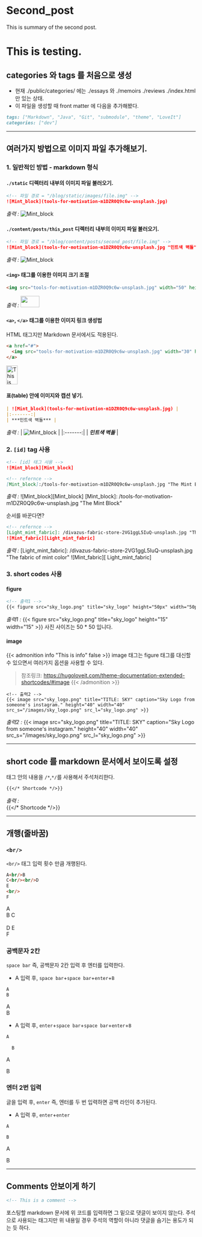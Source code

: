 # Second_post


This is summary of the second post.

<!--more-->

# This is testing.

## categories 와 tags 를 처음으로 생성

- 현재 ./public/categories/ 에는 ./essays 와 ./memoirs ./reviews ./index.html 만 있는 상태.
- 이 파일을 생성할 때 front matter 에 다음을 추가해봤다.
```markdown
tags: ["Markdown", "Java", "Git", "submodule", "theme", "LoveIt"]
categories: ["dev"]
```

___

## 여러가지 방법으로 이미지 파일 추가해보기.

### 1. 일반적인 방법 - markdown 형식 
#### `./static` 디렉터리 내부의 이미지 파일 불러오기.
```markdown
<!-- 파일 경로 = "/blog/static/images/file.img" -->
![Mint_block](tools-for-motivation-m1DZR0Q9c6w-unsplash.jpg)
```

*출력 :*
![Mint_block](tools-for-motivation-m1DZR0Q9c6w-unsplash.jpg)

#### `./content/posts/this_post` 디렉터리 내부의 이미지 파일 불러오기.
```markdown
<!-- 파일 경로 = "/blog/content/posts/second_post/file.img" -->
![Mint_block](tools-for-motivation-m1DZR0Q9c6w-unsplash.jpg "민트색 벽돌")
```

*출력 :*
![Mint_block](tools-for-motivation-m1DZR0Q9c6w-unsplash.jpg "민트색 벽돌")

#### `<img>` 태그를 이용한 이미지 크기 조절
```markdown
<img src="tools-for-motivation-m1DZR0Q9c6w-unsplash.jpg" width="50" height="30" />
```
*출력 :*
<img src="tools-for-motivation-m1DZR0Q9c6w-unsplash.jpg" width="50" height="30" />

#### `<a>`, `</a>` 태그를 이용한 이미지 링크 생성법
HTML 태그지만 Markdown 문서에서도 적용된다.
```markdown
<a href="#">
  <img src="tools-for-motivation-m1DZR0Q9c6w-unsplash.jpg" width="30" height="50" alt="This is sample image">
</a>
```
<a href="#">
  <img src="tools-for-motivation-m1DZR0Q9c6w-unsplash.jpg" width="30" height="50" alt="This is sample image">
</a>


#### 표(table) 안에 이미지와 캡션 넣기.
```markdown
| ![Mint_block](tools-for-motivation-m1DZR0Q9c6w-unsplash.jpg) |
|:-------:|
| ***민트색 벽돌*** |
```
*출력 :*
| ![Mint_block](tools-for-motivation-m1DZR0Q9c6w-unsplash.jpg) |
|:-------:|
| ***민트색 벽돌*** |


### 2. `[id]` tag 사용
```markdown
<!-- [id] 태그 사용 --> 
![Mint_block][Mint_block]

<!-- refernce -->
[Mint_block]:/tools-for-motivation-m1DZR0Q9c6w-unsplash.jpg "The Mint Block"
```
  
*출력 :*
![Mint_block][Mint_block]
[Mint_block]: /tools-for-motivation-m1DZR0Q9c6w-unsplash.jpg "The Mint Block"
    
순서를 바꾼다면?
```markdown
<!-- refernce -->
[Light_mint_fabric]: /divazus-fabric-store-2VG1ggL5IuQ-unsplash.jpg "The fabric of mint color"
![Mint_fabric][Light_mint_fabric]
```
  
*출력 :*
[Light_mint_fabric]: /divazus-fabric-store-2VG1ggL5IuQ-unsplash.jpg "The fabric of mint color"
![Mint_fabric][ Light_mint_fabric]


### 3. short codes 사용
#### figure
```markdown
<!-- 출력1 -->
{{< figure src="sky_logo.png" title="sky_logo" height="50px" width="50px" >}}
```
  
*출력1 :*
{{< figure src="sky_logo.png" title="sky_logo" height="15" width="15" >}}
사진 사이즈는 50 * 50 입니다.

#### image
{{< admonition info "This is info" false >}}
image 태그는 figure 태그를 대신할 수 있으면서 여러가지 옵션을 사용할 수 있다.  
>참조링크:
><https://hugoloveit.com/theme-documentation-extended-shortcodes/#image>
{{< /admonition >}}
```
<!-- 출력2 -->
{{< image src="sky_logo.png" title="TITLE: SKY" caption="Sky Logo from someone's instagram." height="40" width="40" src_s="/images/sky_logo.png" src_l="sky_logo.png" >}}
```    
*출력2 :*
{{< image src="sky_logo.png" title="TITLE: SKY" caption="Sky Logo from someone's instagram." height="40" width="40" src_s="/images/sky_logo.png" src_l="sky_logo.png" >}}
  

***

## short code 를 markdown 문서에서 보이도록 설정

태그 안의 내용을 `/*`,`*/`를 사용해서 주석처리한다.

```markdown
{{</* Shortcode */>}}
```
*출력 :*  
{{</* Shortcode */>}}
  
  

---

## 개행(줄바꿈)
### `<br/>`
`<br/>` 태그 입력 횟수 만큼 개행된다.
```markdown
A<br/>B
C<br/><br/>D
E
<br/>
F
```
A<br/>B
C<br/><br/>D
E
<br/>
F


### 공백문자 2칸 
`space bar` 즉, 공백문자 2칸 입력 후 엔터를 입력한다.
- A 입력 후, `space bar`+`space bar`+`enter`+`B`
```markdown
A  
B
```
A  
B

* A 입력 후, `enter`+`space bar`+`space bar`+`enter`+`B`
```markdown
A
  
  B
```
A
  
  B


### 엔터 2번 입력
글을 입력 후, `enter` 즉, 엔터를 두 번 입력하면 공백 라인이 추가된다.
- A 입력 후, `enter`+`enter`
```markdown
A

B
```
A

B
***

## Comments 안보이게 하기
```markdown
<!-- This is a comment -->
```
포스팅할 markdown 문서에 위 코드를 입력하면 그 밑으로 댓글이 보이지 않는다.
주석으로 사용되는 태그지만 위 내용일 경우 주석의 역할이 아니라 댓글을 숨기는 용도가 되는 듯 하다.


